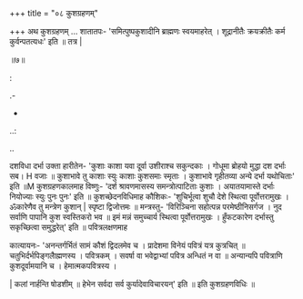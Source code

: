+++
title = "०८ कुशग्रहणम्"

+++
अथ कुशग्रहणम्
... शातातपः- 'समित्पुष्पकुशादीनि ब्राह्मणः स्वयमाहरेत् । शूद्रानीतैः क्रयक्रीतैः कर्म कुर्वन्पतत्यधः' इति ॥ तत्र |

॥७॥

:

.-

-

..:

..

दशविधा दर्भा उक्ता हारीतेन- 'कुशाः काशा यवा दूर्वा उशीराश्च सकुन्दकाः । गोधूमा ब्रोहयो मुद्धा दश दर्भाः सब। H वजाः ॥ कुशाभावे तु काशाः स्युः काशाः कुशसमाः स्मृताः । कुशाभावे गृहीतव्या अन्ये दर्भा यथोचिताः' इति ॥M कुशग्रहणकालमाह विष्णुः- 'दर्श श्रावणमासस्य समन्त्रोत्पाटिताः कुशाः । अयातयामास्ते दर्भाः नियोज्याः स्युः पुनः पुनः' इति ॥ कुशच्छेदनविधिमाह कौशिकः- 'शुचिर्भूत्वा शुचौ देशे स्थित्वा पूर्वोत्तरामुखः । ॐकारेणैव तु मन्त्रेण कुशान् | स्पृष्टा द्विजोत्तमः ॥ मन्त्रस्तु- 'विरिञ्चिना सहोत्पन्न परमेष्ठीनिसर्गज । नुद सर्वाणि पापानि कुश स्वस्तिकरो भव ॥ इमं मन्नं समुच्चार्य स्थित्वा पूर्वोत्तरामुखः । हुँफटकारेण दर्भास्तु सकृच्छित्वा समुद्धरेत्' इति ॥ पवित्रलक्षणमाह

कात्यायनः- 'अनन्तर्गर्भितं सामं कौशं द्विदलमेव च । प्रादेशमा विनेयं पवित्रं यत्र कुत्रचित् ॥ चतुभिर्दर्भपिङ्गलैाह्मणस्य । पवित्रकम् । सवर्षा वा भवेद्वाभ्यां पवित्र अन्धितं न वा ॥ अन्यान्यपि पवित्राणि कुशदूर्वामयानि च । हेमात्मकपवित्रस्य ।

| कलां नार्हन्ति षोडशीम् ॥ हेभेन सर्वदा सर्व कुर्यादेवाविचारयन्' इति ॥ इति कुशग्रहणविधिः ॥
